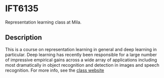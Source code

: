 # IFT6135
Representation learning class at Mila.
## Description
This is a course on representation learning in general and deep learning in particular. Deep learning has recently been responsible for a large number of impressive empirical gains across a wide array of applications including most dramatically in object recognition and detection in images and speech recognition.
For more info, see the [class website](https://sites.google.com/view/ift-6135-h2020/course-description?authuser=0)
